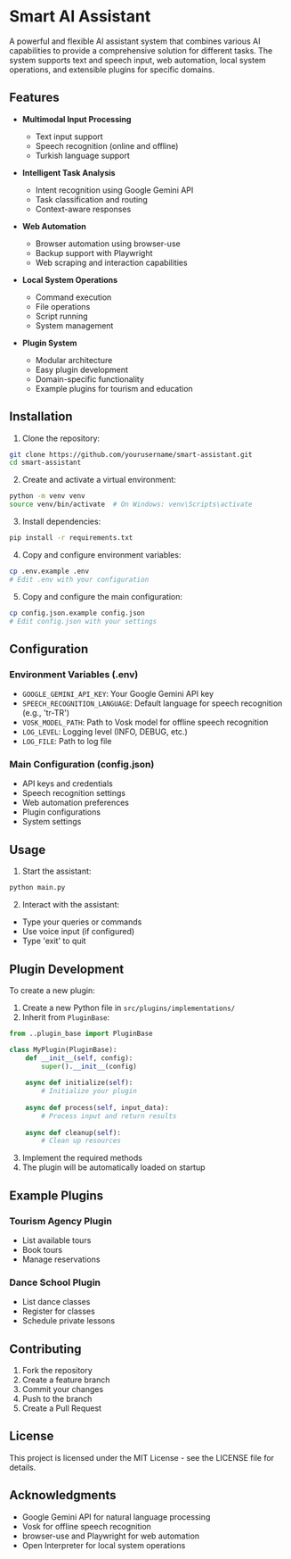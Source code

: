 # Smart AI Assistant

A powerful and flexible AI assistant system that combines various AI capabilities to provide a comprehensive solution for different tasks. The system supports text and speech input, web automation, local system operations, and extensible plugins for specific domains.

## Features

- **Multimodal Input Processing**
  - Text input support
  - Speech recognition (online and offline)
  - Turkish language support

- **Intelligent Task Analysis**
  - Intent recognition using Google Gemini API
  - Task classification and routing
  - Context-aware responses

- **Web Automation**
  - Browser automation using browser-use
  - Backup support with Playwright
  - Web scraping and interaction capabilities

- **Local System Operations**
  - Command execution
  - File operations
  - Script running
  - System management

- **Plugin System**
  - Modular architecture
  - Easy plugin development
  - Domain-specific functionality
  - Example plugins for tourism and education

## Installation

1. Clone the repository:
```bash
git clone https://github.com/yourusername/smart-assistant.git
cd smart-assistant
```

2. Create and activate a virtual environment:
```bash
python -m venv venv
source venv/bin/activate  # On Windows: venv\Scripts\activate
```

3. Install dependencies:
```bash
pip install -r requirements.txt
```

4. Copy and configure environment variables:
```bash
cp .env.example .env
# Edit .env with your configuration
```

5. Copy and configure the main configuration:
```bash
cp config.json.example config.json
# Edit config.json with your settings
```

## Configuration

### Environment Variables (.env)
- `GOOGLE_GEMINI_API_KEY`: Your Google Gemini API key
- `SPEECH_RECOGNITION_LANGUAGE`: Default language for speech recognition (e.g., 'tr-TR')
- `VOSK_MODEL_PATH`: Path to Vosk model for offline speech recognition
- `LOG_LEVEL`: Logging level (INFO, DEBUG, etc.)
- `LOG_FILE`: Path to log file

### Main Configuration (config.json)
- API keys and credentials
- Speech recognition settings
- Web automation preferences
- Plugin configurations
- System settings

## Usage

1. Start the assistant:
```bash
python main.py
```

2. Interact with the assistant:
- Type your queries or commands
- Use voice input (if configured)
- Type 'exit' to quit

## Plugin Development

To create a new plugin:

1. Create a new Python file in `src/plugins/implementations/`
2. Inherit from `PluginBase`:
```python
from ..plugin_base import PluginBase

class MyPlugin(PluginBase):
    def __init__(self, config):
        super().__init__(config)
    
    async def initialize(self):
        # Initialize your plugin
    
    async def process(self, input_data):
        # Process input and return results
    
    async def cleanup(self):
        # Clean up resources
```

3. Implement the required methods
4. The plugin will be automatically loaded on startup

## Example Plugins

### Tourism Agency Plugin
- List available tours
- Book tours
- Manage reservations

### Dance School Plugin
- List dance classes
- Register for classes
- Schedule private lessons

## Contributing

1. Fork the repository
2. Create a feature branch
3. Commit your changes
4. Push to the branch
5. Create a Pull Request

## License

This project is licensed under the MIT License - see the LICENSE file for details.

## Acknowledgments

- Google Gemini API for natural language processing
- Vosk for offline speech recognition
- browser-use and Playwright for web automation
- Open Interpreter for local system operations 